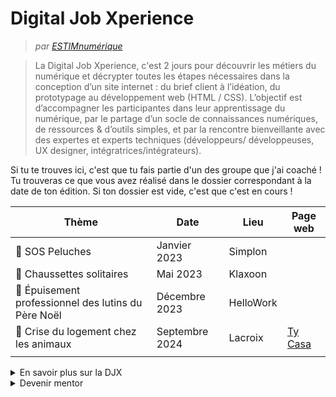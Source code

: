 # Digital Job Xperience
 > *par [ESTIMnumérique](https://estimnumerique.com/nos-actions/evenements/digital-job-xperience/)*

> La Digital Job Xperience, c'est 2 jours pour découvrir les métiers du numérique et décrypter toutes les étapes nécessaires dans la conception d’un site internet : du brief client à l’idéation, du prototypage au développement web (HTML / CSS).
L’objectif est d’accompagner les participantes dans leur apprentissage du numérique, par le partage d’un socle de connaissances numériques, de ressources & d’outils simples, et par la rencontre bienveillante avec des expertes et experts techniques (développeurs/ développeuses, UX designer, intégratrices/intégrateurs).

Si tu te trouves ici, c'est que tu fais partie d'un des groupe que j'ai coaché ! Tu trouveras ce que vous avez réalisé dans  le dossier correspondant à la date de ton édition.
Si ton dossier est vide, c'est que c'est en cours !

| Thème                                               | Date           | Lieu      | Page web |
|-----------------------------------------------------|----------------|-----------|-------------|
| 🧸 SOS Peluches                                     | Janvier 2023   | Simplon   |             |
| 🧦 Chaussettes solitaires                           | Mai 2023       | Klaxoon   |             |
| 🎄 Épuisement professionnel des lutins du Père Noël | Décembre 2023  | HelloWork |             |
| 🦥 Crise du logement chez les animaux               | Septembre 2024 | Lacroix   | [Ty Casa](https://amyniature.github.io/digital-job-xperience/2024/crise-logement-animaux/ty-casa/index.html) |
|                                                     |                |           |             |

<details>
  <summary>En savoir plus sur la DJX</summary>
  
  > source: [ESTIMnumérique](https://estimnumerique.com/nos-actions/evenements/digital-job-xperience/)
  
  ## La Digital Job Xperience c'est quoi ?
  C’est 2 jours, pour appréhender le développement web et s’immerger dans le numérique à partir d’un exemple concret.

  Il s’agit ici de découvrir les métiers du numérique et décrypter toutes les étapes nécessaires dans la conception d’un site internet : du brief client à l’idéation, du prototypage au développement web (HTML / CSS).

  L’objectif est d’accompagner les participantes dans leur apprentissage du numérique, par le partage d’un socle de connaissances numériques, de ressources & d’outils simples, et par la rencontre bienveillante avec des expertes et experts techniques (développeurs/ développeuses, UX designer, intégratrices/intégrateurs).

  ## Pour qui ?
Digital Job Xpérience s’adresse uniquement aux femmes, quel que soit votre niveau : débutantes, curieuses, novices de tous horizons, en recherche d’emploi, éloignées de l’emploi, issues des quartiers prioritaires.

Il n’y a aucun pré-requis, de niveaux exigés … juste la volonté d’apprendre 🙂
  ## Pourquoi ?
👉 Promouvoir la filière numérique et la diversité des métiers auprès de femmes,

👉 Inspirer et donner le choix de choisir leur métier de demain,

👉 Créer les rencontres entre entreprises en manque de talents et potentielles candidates,

👉Favoriser la mixité et la diversité dans un secteur qui recrute !
  ## Au programme
👉 Des formations courtes pour présenter chaque étape, comprendre son objectif, son enjeu par des exemples concrets.

👉 Des ateliers pratiques pour mettre en application les connaissances apprises, après chaque formation

👉 Des mini-groupes de 3 personnes, supervisés par un ou une mentor (son rôle: former, encourager, aider, répondre aux questions).
  ## Et après
A la suite de cette formation, les participantes auront la possibilité de se faire accompagner pour poursuivre votre découverte du web et/ou concrétiser leur projet professionnel dans le domaine du numérique.
</details>

<details>
  <summary>Devenir mentor</summary>
  Ça se passe ici :https://www.helloasso.com/associations/estim-numerique
</details>


